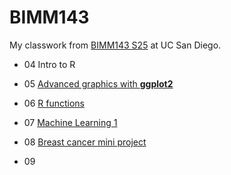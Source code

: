 # BIMM143
My classwork from [BIMM143 S25](https://bioboot.github.io/bimm143_S25/) at UC San Diego. 

- 04 Intro to R 

- 05 [Advanced graphics with **ggplot2**](https://github.com/Canc5/bimm143_github/blob/main/class05/class05.md)

- 06 [R functions](https://github.com/Canc5/bimm143_github/blob/main/class06/class06.md)

- 07 [Machine Learning 1](https://github.com/Canc5/bimm143_github/blob/main/class07/class07.md)

- 08 [Breast cancer mini project](https://github.com/Canc5/bimm143_github/blob/main/class08/class08.md)

- 09 
